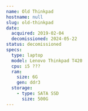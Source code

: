 ```yaml
---
name: Old Thinkpad
hostname: null
slug: old-thinkpad
date:
  acquired: 2019-02-04
  decomissioned: 2024-05-22
status: decomissioned
specs:
  type: laptop
  model: Lenovo Thinkpad T420
  cpu: i5 ???
  ram:
    size: 6G
    gen: ddr3
  storage:
    - type: SATA SSD
      size: 500G
---
```

